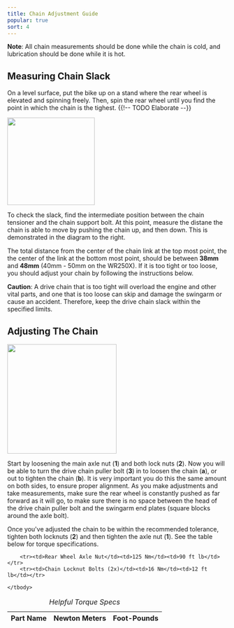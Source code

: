 ```yaml
---
title: Chain Adjustment Guide
popular: true
sort: 4
---
```


<div class='alert alert-info'>
	<strong>Note</strong>: All chain measurements should be done while the chain is cold, and lubrication should be done while it is hot.
</div>

## Measuring Chain Slack

On a level surface, put the bike up on a stand where the rear wheel is elevated and spinning freely. Then, spin the rear wheel until you find the point in which the chain is the tighest. {{!-- TODO Elaborate --}}

<a href='{{ site.STATIC }}articles/chain-slack-measurement.jpg' data-featherlight='{{ site.STATIC }}articles/chain-slack-measurement.jpg' target='_blank'>
	<img src='{{ site.STATIC }}articles/chain-slack-measurement.jpg' class='img-right' width='200px'/>
</a>

To check the slack, find the intermediate position between the chain tensioner and the chain support bolt. At this point, measure the distane the chain is able to move by pushing the chain up, and then down. This is demonstrated in the diagram to the right.

The total distance from the center of the chain link at the top most point, the the center of the link at the bottom most point, should be between **38mm** and **48mm** (40mm - 50mm on the WR250X). If it is too tight or too loose, you should adjust your chain by following the instructions below.

<div class='alert alert-warning'>
	<strong>Caution</strong>: A drive chain that is too tight will overload the engine and other vital parts, and one that is too loose can skip and damage the swingarm or cause an accident. Therefore, keep the drive chain slack within the specified limits.
</div>


## Adjusting The Chain

<a href='{{ site.STATIC }}articles/chain-adjustment.jpg' data-featherlight='{{ site.STATIC }}articles/chain-adjustment.jpg' target='_blank'>
	<img src='{{ site.STATIC }}articles/chain-adjustment.jpg' class='img-right' width='250px'/>
</a>

Start by loosening the main axle nut (**1**) and both lock nuts (**2**). Now you will be able to turn the drive chain puller bolt (**3**) in to loosen the chain (**a**), or out to tighten the chain (**b**). It is very important you do this the same amount on both sides, to ensure proper alignment. As you make adjustments and take measurements, make sure the rear wheel is constantly pushed as far forward as it will go, to make sure there is no space between the head of the drive chain puller bolt and the swingarm end plates (square blocks around the axle bolt).

Once you've adjusted the chain to be within the recommended tolerance, tighten both locknuts (**2**) and then tighten the axle nut (**1**). See the table below for torque specifications.

<table class='table table-striped data-table'>
	<caption><em>Helpful Torque Specs</em></caption>
	<thead>
		<tr>
			<th>Part Name</th>
			<th>Newton Meters</th>
			<th>Foot-Pounds</th>
		</tr>
	</thead>
	<tbody>
		
		<tr><td>Rear Wheel Axle Nut</td><td>125 Nm</td><td>90 ft lb</td></tr>
		<tr><td>Chain Locknut Bolts (2x)</td><td>16 Nm</td><td>12 ft lb</td></tr>
		
	</tbody>
</table>
